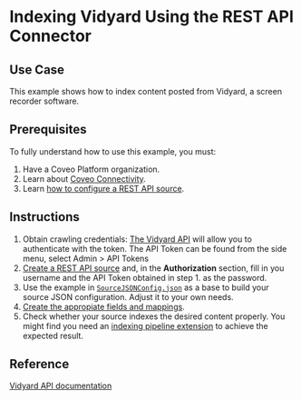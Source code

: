 # Indexing Vidyard Using the REST API Connector

## Use Case
This example shows how to index content posted from Vidyard, a screen recorder software.

## Prerequisites
To fully understand how to use this example, you must:
1. Have a Coveo Platform organization.
2. Learn about [Coveo Connectivity](https://docs.coveo.com/en/1702/).
3. Learn [how to configure a REST API source](https://docs.coveo.com/en/1896/).

## Instructions
1. Obtain crawling credentials: [The Vidyard API](https://developer.vidyard.com/) will allow you to authenticate with the token. The API Token can be found from the side menu, select Admin > API Tokens
2. [Create a REST API source](https://docs.coveo.com/en/1896/) and, in the **Authorization** section, fill in you username and the API Token obtained in step 1. as the password.
3. Use the example in [`SourceJSONConfig.json`](SourceJSONConfig.json) as a base to build your source JSON configuration. Adjust it to your own needs. 
4. [Create the appropiate fields and mappings](https://docs.coveo.com/en/1896/#completion).
5. Check whether your source indexes the desired content properly. You might find you need an [indexing pipeline extension](https://docs.coveo.com/en/1645/) to achieve the expected result.

## Reference
[Vidyard API documentation](https://developer.vidyard.com/)

